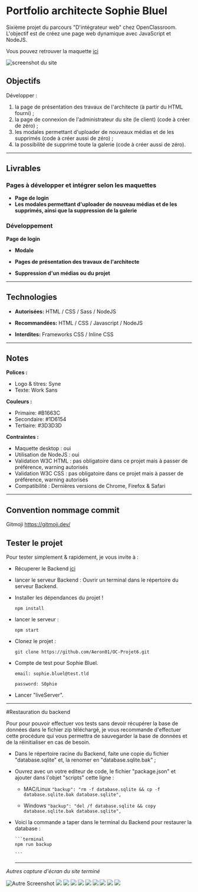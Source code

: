 # Portfolio architecte Sophie Bluel

Sixième projet du parcours "D'intégrateur web" chez OpenClassroom. L'objectif est de créez une page web dynamique avec JavaScript et NodeJS.

Vous pouvez retrouver la maquette [ici](https://www.figma.com/file/kfKHknHySoTibZfdolGAX6/Desktop?type=design&node-id=0-1&t=ybeVInBB1T6692ps-0)

![screenshot du site](./screenshot/Capture%20d%E2%80%99%C3%A9cran%20du%202023-06-21-1.png)

## Objectifs

Développer :

1. la page de présentation des travaux de l'architecte (à partir du HTML fourni) ;
2. la page de connexion de l'administrateur du site (le client) (code à créer de zéro) ;
3. les modales permettant d'uploader de nouveaux médias et de les supprimés (code à créer aussi de zéro) ;
4. la possibilité de supprimé toute la galerie (code à créer aussi de zéro).

<hr>

## Livrables

### Pages à développer et intégrer selon les maquettes

- **Page de login**
- **Les modales permettant d'uploader de nouveau médias et de les supprimés, ainsi que la suppression de la galerie**

### Développement

**Page de login**

- **Modale**

- **Pages de présentation des travaux de l'architecte**

- **Suppression d'un médias ou du projet**

<hr>

## Technologies

- **Autorisées:** HTML / CSS / Sass / NodeJS

- **Recommandées:** HTML / CSS / Javascript / NodeJS

- **Interdites:** Frameworks CSS / Inline CSS

<hr>

## Notes

**Polices :**

- Logo & titres: Syne
- Texte: Work Sans

**Couleurs :**

- Primaire: #B1663C
- Secondaire: #1D6154
- Tertiaire: #3D3D3D

**Contraintes :**

- Maquette desktop : oui
- Utilisation de NodeJS : oui
- Validation W3C HTML : pas obligatoire dans ce projet mais à passer de préférence, warning autorisés
- Validation W3C CSS : pas obligatoire dans ce projet mais à passer de préférence, warning autorisés
- Compatibilité : Dernières versions de Chrome, Firefox & Safari

<hr>

## Convention nommage commit

Gitmoji https://gitmoji.dev/

## Tester le projet

Pour tester simplement & rapidement, je vous invite à :

- Récuperer le Backend [ici](https://github.com/OpenClassrooms-Student-Center/Portfolio-architecte-sophie-bluel.git)

- lancer le serveur Backend :
  Ouvrir un terminal dans le répertoire du serveur Backend.

- Installer les dépendances du projet !

  ```terminal
  npm install
  ```

- lancer le serveur :

  ```terminal
  npm start
  ```

- Clonez le projet :

  ```terminal
  git clone https://github.com/Aeron01/OC-Projet6.git
  ```

- Compte de test pour Sophie Bluel.

  ```terminal
  email: sophie.bluel@test.tld

  password: S0phie
  ```

- Lancer "liveServer".

<hr>

#Restauration du backend

Pour pour pouvoir effectuer vos tests sans devoir récupérer la base de données dans le fichier zip téléchargé, je vous recommande d'effectuer cette procédure qui vous permettra de sauvegarder la base de données et de la réinitialiser en cas de besoin.

- Dans le répertoire racine du Backend, faite une copie du fichier "database.sqlite" et, la renomer en "database.sqlite.bak" ;

- Ouvrez avec un votre editeur de code, le fichier "package.json" et ajouter dans l'objet "scripts" cette ligne :

  - MAC/Linux `"backup": "rm -f database.sqlite && cp -f database.sqlite.bak database.sqlite",`

  - Windows `"backup": "del /f database.sqlite && copy database.sqlite.bak database.sqlite",`

- Voici la commande a taper dans le terminal du Backend pour restaurer la database :

      ```terminal
      npm run backup

      ```

  <hr>

_Autres capture d'écran du site terminé_

![Autre Screenshot](./screenshot/Capture%20d%E2%80%99%C3%A9cran%20du%202023-06-21-1.png)
![](./screenshot/Capture%20d%E2%80%99%C3%A9cran%20du%202023-06-21-2.png)
![](./screenshot/Capture%20d%E2%80%99%C3%A9cran%20du%202023-06-21-3.png)
![](./screenshot/Capture%20d%E2%80%99%C3%A9cran%20du%202023-06-21-4.png)
![](./screenshot/Capture%20d%E2%80%99%C3%A9cran%20du%202023-06-21-5.png)
![](./screenshot/Capture%20d%E2%80%99%C3%A9cran%20du%202023-06-21-6.png)
![](./screenshot/Capture%20d%E2%80%99%C3%A9cran%20du%202023-06-21-7.png)
![](./screenshot/Capture%20d%E2%80%99%C3%A9cran%20du%202023-06-21-8.png)
![](./screenshot/Capture%20d%E2%80%99%C3%A9cran%20du%202023-06-21-9.png)
![](./screenshot/Capture%20d%E2%80%99%C3%A9cran%20du%202023-06-21-10.png)
